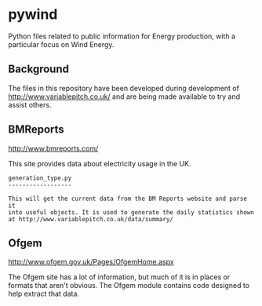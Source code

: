 pywind
======

Python files related to public information for Energy production, with
a particular focus on Wind Energy.

Background
----------

The files in this repository have been developed during development of
http://www.variablepitch.co.uk/ and are being made available to try and
assist others.

BMReports
---------

http://www.bmreports.com/

This site provides data about electricity usage in the UK.

    generation_type.py
    ------------------

    This will get the current data from the BM Reports website and parse it
    into useful objects. It is used to generate the daily statistics shown 
    at http://www.variablepitch.co.uk/data/summary/

Ofgem
-----

http://www.ofgem.gov.uk/Pages/OfgemHome.aspx

The Ofgem site has a lot of information, but much of it is in places
or formats that aren't obvious. The Ofgem module contains code designed
to help extract that data.

